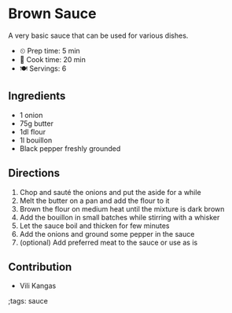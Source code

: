 # Brown Sauce

A very basic sauce that can be used for various dishes.

- ⏲ Prep time: 5 min
- 🍳 Cook time: 20 min
- 🍽 Servings: 6

## Ingredients

- 1 onion
- 75g butter
- 1dl flour
- 1l bouillon
- Black pepper freshly grounded

## Directions

1. Chop and sauté the onions and put the aside for a while
2. Melt the butter on a pan and add the flour to it
3. Brown the flour on medium heat until the mixture is dark brown
4. Add the bouillon in small batches while stirring with a whisker
5. Let the sauce boil and thicken for few minutes
6. Add the onions and ground some pepper in the sauce
7. (optional) Add preferred meat to the sauce or use as is

## Contribution

- Vili Kangas

;tags: sauce
